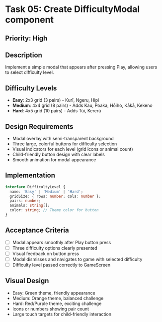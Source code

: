 # Task 05: Create DifficultyModal component

## Priority: High

## Description
Implement a simple modal that appears after pressing Play, allowing users to select difficulty level.

## Difficulty Levels
- **Easy**: 2x3 grid (3 pairs) - Kurī, Ngeru, Hipi
- **Medium**: 4x4 grid (8 pairs) - Adds Kau, Poaka, Hōiho, Kākā, Kekeno
- **Hard**: 4x5 grid (10 pairs) - Adds Tūī, Kererū

## Design Requirements
- Modal overlay with semi-transparent background
- Three large, colorful buttons for difficulty selection
- Visual indicators for each level (grid icons or animal count)
- Child-friendly button design with clear labels
- Smooth animation for modal appearance

## Implementation
```typescript
interface DifficultyLevel {
  name: 'Easy' | 'Medium' | 'Hard';
  gridSize: { rows: number; cols: number };
  pairs: number;
  animals: string[];
  color: string; // Theme color for button
}
```

## Acceptance Criteria
- [ ] Modal appears smoothly after Play button press
- [ ] Three difficulty options clearly presented
- [ ] Visual feedback on button press
- [ ] Modal dismisses and navigates to game with selected difficulty
- [ ] Difficulty level passed correctly to GameScreen

## Visual Design
- Easy: Green theme, friendly appearance
- Medium: Orange theme, balanced challenge
- Hard: Red/Purple theme, exciting challenge
- Icons or numbers showing pair count
- Large touch targets for child-friendly interaction
